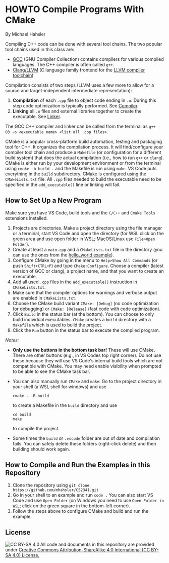 # HOWTO Compile Programs With CMake

By Michael Hahsler

Compiling C++ code can be done with several tool chains.
The two popular tool chains used in this class are:

* [GCC](https://en.wikipedia.org/wiki/GNU_Compiler_Collection) (GNU Compiler Collection) contains compilers for 
   various compiled languages. The C++ compiler is often called `g++`.
* [Clang/LLVM](https://en.wikipedia.org/wiki/Clang) (C language family frontend for the [LLVM compiler toolchain](https://llvm.org/))

Compilation consists of two steps (LLVM uses a few more to allow for a source and target-independent intermediate representation):

1. **Compilation** of each `.cpp` file to object code ending in `.o`. During this step code optimization is typically performed. See [Compiler](https://en.wikipedia.org/wiki/Compiler).
2. **Linking** all `.o` files and external libraries together to create the executable. See [Linker](https://en.wikipedia.org/wiki/Linker_(computing)).

The GCC C++ compiler and linker can be called from the terminal as `g++ -O3 -o <executable name> <list all .cpp files>`.

CMake is a popular cross-platform build automation, testing and packaging tool for C++. It organizes the compilation process. It will find/configure your compiler tool chain and produce a `Makefile` (or configuration for a different build system) that does the actual compilation (i.e., how to run `g++` or `clang`). CMake is 
either run by your development environment or from the terminal 
using `cmake -b build .` and the Makefile is run using `make`. 
VS Code puts everything in the `build` subdirectory. 
CMake is configured using the `CMakeLists.txt` file. All `.cpp`
files needed to build the executable need to be specified in the `add_executable()` line or linking will fail. 


## How to Set Up a New Program

Make sure you have VS Code, build tools and the `C/C++` and `Cmake Tools` 
extensions installed.


1. Projects are directories. Make a project directory using the file manager or a terminal, start VS Code and open the directory 
   (for WSL click on the green area and use open folder in WSL; MacOS/Linux use `File>Open Folder`).
2. Create at least a `main.cpp` and a `CMakeLists.txt` file in the directory 
(you can use the ones from the [hello_world example](https://github.com/mhahsler/CS2341/tree/main/Chapter1_Programming/hello_world)).
3. Configure CMake by going in the menu to `Help>Show All Commands` (or push `Shift+CTRL+P`) and type `CMake:Configure`. Choose a compiler
   (latest version of GCC or clang), a project name, and that you want to create an executable.
4. Add all used `.cpp` files in the `add_executable()` instruction in `CMakeLists.txt`.
5. Make sure that the compiler options for warnings and verbose output are enabled in `CMakeLists.txt`.
6. Choose the CMake build variant `CMake: [Debug]` (no code optimization for debugging) or `CMake: [Release]` (fast code with code optimization).
7. Click `Build` in the status bar (at the bottom). You can choose to only build individual executables.
  `CMake` creates a `build` directory with a `Makefile` which is used to
   build the project.
1. Click the `Run` button in the status bar to execute the compiled program.

*Notes:* 

* **Only use the buttons in the bottom task bar!** These will use CMake. There are other buttons (e.g., in VS Codes top right corner). Do not use these because they will use VS Code's internal build tools which are not compatible with CMake. You may need enable visibility when prompted to be able to see the CMake task bar.
* You can also manually run `CMake` and `make`:
  Go to the project directory in your shell (a WSL shell for windows) and use 
   
   ```
   cmake . -B build
   ``` 
 
  to create a Makefile in the `build` directory and use
 
   ```
   cd build 
   make
   ``` 
 
   to compile the project. 
* Some times the `build` or `.vscode` folder are out of date and compilation fails. You can safely delete these folders (right-click delete) and then building should work again.


## How to Compile and Run the Examples in this Repository

1. Clone the repository using `git clone https://github.com/mhahsler/CS2341.git`
2. Go in your shell to an example and run `code .` You can also start VS Code and
  use `Open Folder` (on Windows you need to use `Open Folder in WSL`; click on the green square in the bottom-left corner). 
3. Follow the steps above to configure CMake and build and run the example.

## License

<img src="https://licensebuttons.net/l/by-sa/3.0/88x31.png" alt="CC BY-SA 4.0" align="left">

All code and documents in this repository are provided under [Creative Commons Attribution-ShareAlike 4.0 International (CC BY-SA 4.0) License.](https://creativecommons.org/licenses/by-sa/4.0/)
